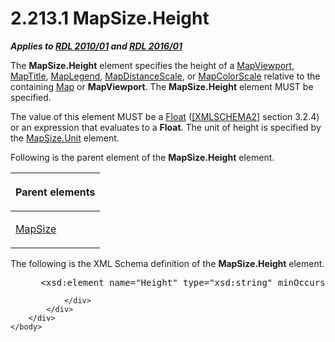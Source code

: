 <html dir="LTR" xmlns:mshelp="http://msdn.microsoft.com/mshelp" xmlns:ddue="http://ddue.schemas.microsoft.com/authoring/2003/5" xmlns:xlink="http://www.w3.org/1999/xlink" xmlns:tool="http://www.microsoft.com/tooltip">
    <head>
        <meta http-equiv="Content-Type" content="text/html; CHARSET=utf-8"></meta>
        <meta name="save" content="history"></meta>
        <title>2.213.1 MapSize.Height</title>
        <xml>
            <mshelp:toctitle title="2.213.1 MapSize.Height"></mshelp:toctitle>
            <mshelp:rltitle title="[MS-RDL]: MapSize.Height"></mshelp:rltitle>
            <mshelp:keyword index="A" term="c0cbb631-441d-40a7-9219-eb2876d027a9"></mshelp:keyword>
            <mshelp:attr name="DCSext.ContentType" value="open specification"></mshelp:attr>
            <mshelp:attr name="AssetID" value="c0cbb631-441d-40a7-9219-eb2876d027a9"></mshelp:attr>
            <mshelp:attr name="TopicType" value="kbRef"></mshelp:attr>
            <mshelp:attr name="DCSext.Title" value="[MS-RDL]: MapSize.Height" />
        </xml>
    </head>
    <body>
        <div id="header">
            <h1 class="heading">2.213.1 MapSize.Height</h1>
        </div>
        <div id="mainSection">
            <div id="mainBody">
                <div id="allHistory" class="saveHistory"></div>
                <div id="sectionSection0" class="section" name="collapseableSection">
                    

<p><b><i>Applies to </i></b><a href="3428e690-a348-4ec7-8a6a-8efb42d2cdee.html"><b><i>RDL 2010/01</i></b></a><b><i>
and </i></b><a href="52ce3983-2bfc-4e72-9359-42aaf5fe4509.html"><b><i>RDL 2016/01</i></b></a></p>

<p>The <b>MapSize.Height</b> element specifies the height of a <a href="55679f1a-a5b6-4b08-b284-ff6e27deedb4.html">MapViewport</a>, <a href="9b8a7ec3-44b5-46d8-bdca-cb99308fa1f9.html">MapTitle</a>, <a href="71c7ce11-4e8a-433b-975a-731e089ea04f.html">MapLegend</a>, <a href="04ab14be-9206-4c63-bc93-d68bb48ed02c.html">MapDistanceScale</a>, or <a href="fc14b477-a2d2-4048-843d-6a19beeb30bf.html">MapColorScale</a> relative to
the containing <a href="fd166dd8-6772-4507-b3f6-50a2b7cfd6ac.html">Map</a> or <b>MapViewport</b>.
The <b>MapSize.Height</b> element MUST be specified. </p>

<p>The value of this element MUST be a <a href="c7d0946f-992e-4abc-a304-09b53e030692.html">Float</a> (<a href="https://go.microsoft.com/fwlink/?LinkId=90610">[XMLSCHEMA2]</a> section
3.2.4) or an expression that evaluates to a <b>Float</b>. The unit of height is
specified by the <a href="daf6e87d-8072-4b57-b8d3-532e8fcfd80b.html">MapSize.Unit</a>
element.</p>

<p>Following is the parent element of the <b>MapSize.Height</b>
element.</p>

<table>
 <thead>
  <tr>
   <th>
   <p>Parent elements</p>
   </th>
  </tr>
 </thead>
 <tr>
  <td>
  <p><a href="d34e1a7e-ada4-4989-9c0f-fbb69c9347ec.html">MapSize</a></p>
  </td>
 </tr>
</table>

<p>The following is the XML Schema definition of the <b>MapSize.Height</b>
element.</p>

<dl>
<dd>
<div><pre> &lt;xsd:element name=&quot;Height&quot; type=&quot;xsd:string&quot; minOccurs=&quot;1&quot; /&gt;
</pre></div>
</dd></dl>


                </div>
            </div>
        </div>
    </body>
</html>